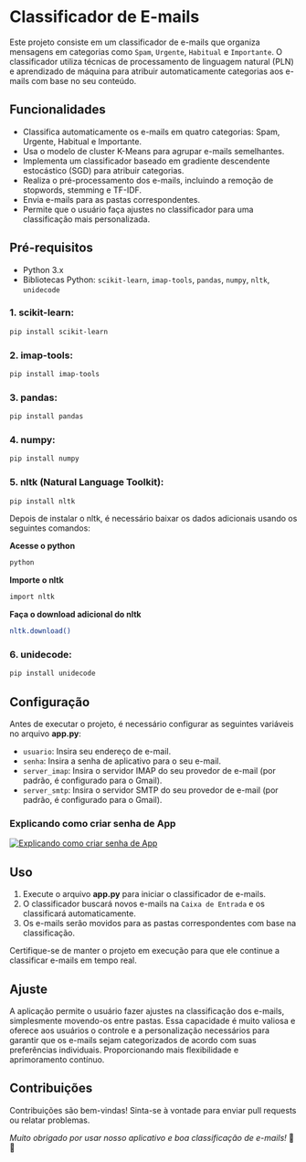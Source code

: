 # Classificador de E-mails
Este projeto consiste em um classificador de e-mails que organiza mensagens em categorias como `Spam`, `Urgente`, `Habitual` e `Importante`. O classificador utiliza técnicas de processamento de linguagem natural (PLN) e aprendizado de máquina para atribuir automaticamente categorias aos e-mails com base no seu conteúdo.
## Funcionalidades
- Classifica automaticamente os e-mails em quatro categorias: Spam, Urgente, Habitual e Importante.
- Usa o modelo de cluster K-Means para agrupar e-mails semelhantes.
- Implementa um classificador baseado em gradiente descendente estocástico (SGD) para atribuir categorias.
- Realiza o pré-processamento dos e-mails, incluindo a remoção de stopwords, stemming e TF-IDF.
- Envia e-mails para as pastas correspondentes.
- Permite que o usuário faça ajustes no classificador para uma classificação mais personalizada.
## Pré-requisitos
- Python 3.x
- Bibliotecas Python: `scikit-learn`, `imap-tools`, `pandas`, `numpy`, `nltk`, `unidecode`
### 1. scikit-learn:
```sh
pip install scikit-learn
```
### 2. imap-tools:
```sh
pip install imap-tools
```
### 3. pandas:
```sh
pip install pandas
```
### 4. numpy:
```sh
pip install numpy
```
### 5. nltk (Natural Language Toolkit):
```sh
pip install nltk
```
Depois de instalar o nltk, é necessário baixar os dados adicionais usando os seguintes comandos:

**Acesse o python**
```sh 
python
```
**Importe o nltk**
```sh
import nltk
```
**Faça o download adicional do nltk**
```sh
nltk.download()
```
### 6. unidecode:
```sh
pip install unidecode
```
## Configuração
Antes de executar o projeto, é necessário configurar as seguintes variáveis no arquivo __app.py__:

- `usuario`: Insira seu endereço de e-mail.
- `senha`: Insira a senha de aplicativo para o seu e-mail.
- `server_imap`: Insira o servidor IMAP do seu provedor de e-mail (por padrão, é configurado para o Gmail).
- `server_smtp`: Insira o servidor SMTP do seu provedor de e-mail (por padrão, é configurado para o Gmail).

### Explicando como criar senha de App
[![Explicando como criar senha de App](https://i.ytimg.com/vi/ZqFaFEIqTaE/hqdefault.jpg?sqp=-oaymwE2COADEI4CSFXyq4qpAygIARUAAIhCGAFwAcABBvABAfgB_gmAArQFigIMCAAQARh_ICIoGzAP&rs=AOn4CLB0wDv_2N1LFLbGPAT83JW33u6zUw)](https://www.youtube.com/watch?v=ZqFaFEIqTaE)
## Uso
1. Execute o arquivo __app.py__ para iniciar o classificador de e-mails.
2. O classificador buscará novos e-mails na `Caixa de Entrada` e os classificará automaticamente.
3. Os e-mails serão movidos para as pastas correspondentes com base na classificação.

Certifique-se de manter o projeto em execução para que ele continue a classificar e-mails em tempo real.
## Ajuste
A aplicação permite o usuário fazer ajustes na classificação dos e-mails, simplesmente movendo-os entre pastas. Essa capacidade é muito valiosa e oferece aos usuários o controle e a personalização necessários para garantir que os e-mails sejam categorizados de acordo com suas preferências individuais. Proporcionando mais flexibilidade e aprimoramento contínuo.
## Contribuições
Contribuições são bem-vindas! Sinta-se à vontade para enviar pull requests ou relatar problemas.

*Muito obrigado por usar nosso aplicativo e boa classificação de e-mails!* 📧✨
